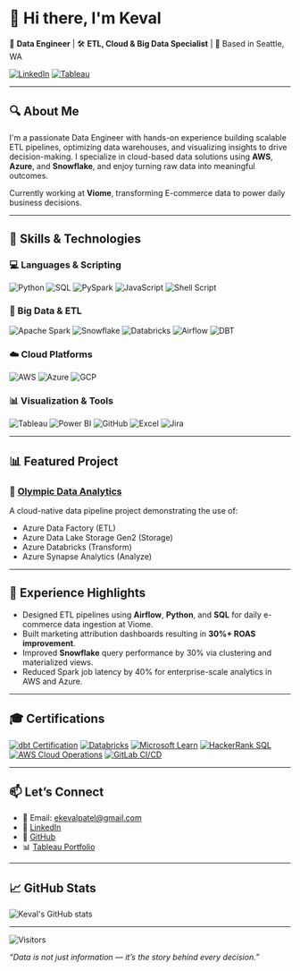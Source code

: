 # 👋 Hi there, I'm Keval

🚀 **Data Engineer** | 🛠️ **ETL, Cloud & Big Data Specialist** | 📍 Based in Seattle, WA  

[![LinkedIn](https://img.shields.io/badge/-LinkedIn-0A66C2?style=for-the-badge&logo=linkedin&logoColor=white)](https://www.linkedin.com/in/kevalpatel72)
[![Tableau](https://img.shields.io/badge/-Tableau-E97627?style=for-the-badge&logo=tableau&logoColor=white)](https://public.tableau.com/app/profile/kevalvpatel/vizzes)

---

## 🔍 About Me

I'm a passionate Data Engineer with hands-on experience building scalable ETL pipelines, optimizing data warehouses, and visualizing insights to drive decision-making. I specialize in cloud-based data solutions using **AWS**, **Azure**, and **Snowflake**, and enjoy turning raw data into meaningful outcomes.

Currently working at **Viome**, transforming E-commerce data to power daily business decisions.

---

## 🧠 Skills & Technologies

### 💻 Languages & Scripting
![Python](https://img.shields.io/badge/Python-3776AB?style=flat&logo=python&logoColor=white)
![SQL](https://img.shields.io/badge/SQL-336791?style=flat&logo=postgresql&logoColor=white)
![PySpark](https://img.shields.io/badge/PySpark-E25A1C?style=flat&logo=apachespark&logoColor=white)
![JavaScript](https://img.shields.io/badge/JavaScript-F7DF1E?style=flat&logo=javascript&logoColor=black)
![Shell Script](https://img.shields.io/badge/Shell-4EAA25?style=flat&logo=gnu-bash&logoColor=white)

### 🔧 Big Data & ETL
![Apache Spark](https://img.shields.io/badge/Spark-E25A1C?style=flat&logo=apachespark&logoColor=white)
![Snowflake](https://img.shields.io/badge/Snowflake-29B5E8?style=flat&logo=snowflake&logoColor=white)
![Databricks](https://img.shields.io/badge/Databricks-EF3E42?style=flat&logo=databricks&logoColor=white)
![Airflow](https://img.shields.io/badge/Apache_Airflow-017CEE?style=flat&logo=apacheairflow&logoColor=white)
![DBT](https://img.shields.io/badge/dbt-FF694B?style=flat&logo=dbt&logoColor=white)

### ☁️ Cloud Platforms
![AWS](https://img.shields.io/badge/AWS-232F3E?style=flat&logo=amazon-aws&logoColor=white)
![Azure](https://img.shields.io/badge/Azure-0078D4?style=flat&logo=microsoftazure&logoColor=white)
![GCP](https://img.shields.io/badge/GCP-4285F4?style=flat&logo=google-cloud&logoColor=white)

### 📊 Visualization & Tools
![Tableau](https://img.shields.io/badge/Tableau-E97627?style=flat&logo=tableau&logoColor=white)
![Power BI](https://img.shields.io/badge/Power%20BI-F2C811?style=flat&logo=powerbi&logoColor=black)
![GitHub](https://img.shields.io/badge/GitHub-181717?style=flat&logo=github&logoColor=white)
![Excel](https://img.shields.io/badge/Excel-217346?style=flat&logo=microsoft-excel&logoColor=white)
![Jira](https://img.shields.io/badge/Jira-0052CC?style=flat&logo=jira&logoColor=white)

---

## 📊 Featured Project

### 🎯 [Olympic Data Analytics](https://github.com/keval72/Tokyo-Olympics-Data-Analytics-Using-Azure)
A cloud-native data pipeline project demonstrating the use of:
- Azure Data Factory (ETL)
- Azure Data Lake Storage Gen2 (Storage)
- Azure Databricks (Transform)
- Azure Synapse Analytics (Analyze)

---

## 💼 Experience Highlights

- Designed ETL pipelines using **Airflow**, **Python**, and **SQL** for daily e-commerce data ingestion at Viome.
- Built marketing attribution dashboards resulting in **30%+ ROAS improvement**.
- Improved **Snowflake** query performance by 30% via clustering and materialized views.
- Reduced Spark job latency by 40% for enterprise-scale analytics in AWS and Azure.

---

## 🎓 Certifications

[![dbt Certification](https://img.shields.io/badge/dbt%20Certified-FE6532?style=for-the-badge&logo=dbt&logoColor=white)](https://credentials.getdbt.com/b262e34f-9ad1-4f05-87c1-db3559000fc2#acc.NOPZSTuG)
[![Databricks](https://img.shields.io/badge/Databricks%20Lakehouse%20Fundamentals-EF3E42?style=for-the-badge&logo=databricks&logoColor=white)](https://credentials.databricks.com/9e9e1304-62f4-4f37-be92-328023f6a6b8#acc.v18tOjzH)
[![Microsoft Learn](https://img.shields.io/badge/Microsoft%20Learn-258FFA?style=for-the-badge&logo=microsoft&logoColor=white)](https://learn.microsoft.com/en-us/users/me/achievements?tab=tab-modules#trophies-section)
[![HackerRank SQL](https://img.shields.io/badge/HackerRank%20SQL%20(Advanced)-2EC866?style=for-the-badge&logo=hackerrank&logoColor=white)](https://www.hackerrank.com/certificates/c49108982853)
[![AWS Cloud Operations](https://img.shields.io/badge/AWS%20Certified%20Cloud%20Operations-232F3E?style=for-the-badge&logo=amazonaws&logoColor=white)](https://www.credly.com/badges/2a7da889-f58b-4fa4-97ad-81e210c416e1)
[![GitLab CI/CD](https://img.shields.io/badge/GitLab%20CI%2FCD%20Associate-FC6D26?style=for-the-badge&logo=gitlab&logoColor=white)](https://www.credly.com/badges/bc38fd69-45da-4f2b-b949-429bc96431db)

---

## 📫 Let’s Connect

- 📧 Email: ekevalpatel@gmail.com  
- 💼 [LinkedIn](https://www.linkedin.com/in/kevalpatel72)  
- 📂 [GitHub](https://github.com/keval72)  
- 📊 [Tableau Portfolio](https://public.tableau.com/app/profile/kevalvpatel/vizzes)

---

## 📈 GitHub Stats 

![Keval's GitHub stats](https://github-readme-stats.vercel.app/api?username=keval72&show_icons=true&hide_title=true&count_private=true&theme=default)

---

![Visitors](https://visitor-badge.laobi.icu/badge?page_id=keval72.keval72)

_“Data is not just information — it’s the story behind every decision.”_
